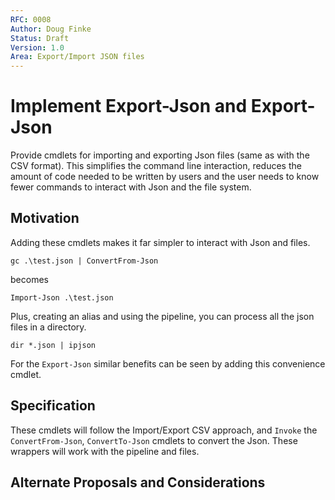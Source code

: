 ```yaml
---
RFC: 0008
Author: Doug Finke
Status: Draft
Version: 1.0
Area: Export/Import JSON files 
---
```


# Implement Export-Json and Export-Json 

Provide cmdlets for importing and exporting Json files (same as with the CSV format). This simplifies the command line interaction, reduces the amount of code needed to be written by users and the user needs to know fewer commands to interact with Json and the file system.  

## Motivation

Adding these cmdlets makes it far simpler to interact with Json and files.

`gc .\test.json | ConvertFrom-Json`

becomes

`Import-Json .\test.json`

Plus, creating an alias and using the pipeline, you can process all the json files in a directory.

`dir *.json | ipjson`

For the `Export-Json` similar benefits can be seen by adding this convenience cmdlet. 

## Specification

These cmdlets will follow the Import/Export CSV approach, and `Invoke` the `ConvertFrom-Json`, `ConvertTo-Json` cmdlets to convert the Json. These wrappers will work with the pipeline and files. 

## Alternate Proposals and Considerations